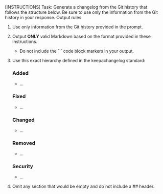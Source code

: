 [INSTRUCTIONS]
Task: Generate a changelog from the Git history that follows the structure below. 
Be sure to use only the information from the Git history in your response. 
Output rules
1. Use only information from the Git history provided in the prompt.
2. Output **ONLY** valid Markdown based on the format provided in these instructions.
    - Do not include the \`\`\` code block markers in your output.
3. Use this exact hierarchy defined in the keepachangelog standard:
   ### Added

   - ...

   ### Fixed

   - ...

   ### Changed

   - ...

   ### Removed

   - ...

   ### Security

   - ...

4. Omit any section that would be empty and do not include a ## header.